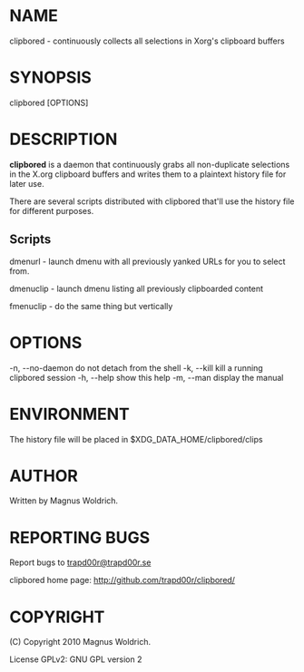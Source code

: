 # NAME

  clipbored - continuously collects all selections in Xorg's clipboard buffers

# SYNOPSIS

  clipbored [OPTIONS]

# DESCRIPTION

__clipbored__ is a daemon that continuously grabs all non-duplicate selections
in the X.org clipboard buffers and writes them to a plaintext history file for
later use.

There are several scripts distributed with clipbored that'll use the history
file for different purposes.

## Scripts

  dmenurl   - launch dmenu with all previously yanked URLs for you to select from.

  dmenuclip - launch dmenu listing all previously clipboarded content

  fmenuclip - do the same thing but vertically

# OPTIONS

  -n,   --no-daemon   do not detach from the shell
  -k,   --kill        kill a running clipbored session
  -h,   --help        show this help
  -m,   --man         display the manual

# ENVIRONMENT

The history file will be placed in $XDG_DATA_HOME/clipbored/clips

# AUTHOR

Written by Magnus Woldrich.

# REPORTING BUGS

Report bugs to trapd00r@trapd00r.se

clipbored home page: <http://github.com/trapd00r/clipbored/>

# COPYRIGHT

(C) Copyright 2010 Magnus Woldrich.

License GPLv2: GNU GPL version 2

